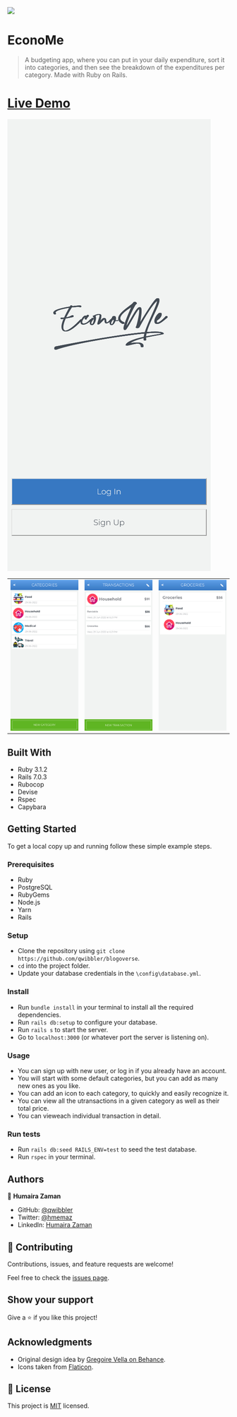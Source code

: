![](https://img.shields.io/badge/Microverse-blueviolet)

# EconoMe

> A budgeting app, where you can put in your daily expenditure, sort it into categories, and then see the breakdown of the expenditures per category. Made with Ruby on Rails.

# [Live Demo](https://econome-aaox.onrender.com)

![splash_page](./app/assets/images/home.png)

 |   |   |   |
 | - |:-:| -:|
 |![category_page](./app/assets/images/categories.png) | ![transactions_page](./app/assets/images/transactions.png) | ![details_page](./app/assets/images/details.png) |

## Built With

- Ruby 3.1.2
- Rails 7.0.3
- Rubocop
- Devise
- Rspec
- Capybara

## Getting Started

To get a local copy up and running follow these simple example steps.

### Prerequisites
- Ruby
- PostgreSQL
- RubyGems
- Node.js
- Yarn
- Rails
### Setup
- Clone the repository using `git clone https://github.com/qwibbler/blogoverse`.
- `cd` into the project folder.
- Update your database credentials in the `\config\database.yml`.

### Install
- Run `bundle install` in your terminal to install all the required dependencies.
- Run `rails db:setup` to configure your database.
- Run `rails s` to start the server.
- Go to `localhost:3000` (or whatever port the server is listening on).

### Usage
- You can sign up with new user, or log in if you already have an account.
- You will start with some default categories, but you can add as many new ones as you like.
- You can add an icon to each category, to quickly and easily recognize it.
- You can view all the utransactions in a given category as well as their total price.
- You can vieweach individual transaction in detail.
### Run tests
- Run `rails db:seed RAILS_ENV=test` to seed the test database.
- Run `rspec` in your terminal.
<!-- ### Deployment -->

## Authors

👤 **Humaira Zaman**

- GitHub: [@qwibbler](https://github.com/qwibbler)
- Twitter: [@hmemaz](https://twitter.com/hmemaz)
- LinkedIn: [Humaira Zaman](https://www.linkedin.com/in/hmemaz1994/)

## 🤝 Contributing

Contributions, issues, and feature requests are welcome!

Feel free to check the [issues page](../../issues/).

## Show your support

Give a ⭐️ if you like this project!

## Acknowledgments

- Original design idea by [Gregoire Vella on Behance](https://www.behance.net/gregoirevella).
- Icons taken from [Flaticon](https://www.flaticon.com/).

## 📝 License
This project is [MIT](./MIT.md) licensed.
